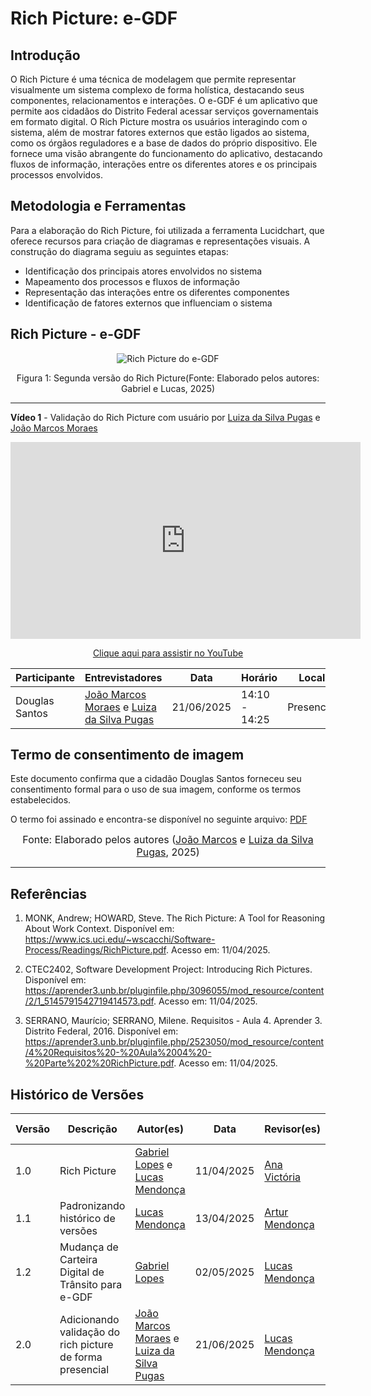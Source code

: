 # Rich Picture: e-GDF

## Introdução

O Rich Picture é uma técnica de modelagem que permite representar visualmente um sistema complexo de forma holística, destacando seus componentes, relacionamentos e interações. O e-GDF é um aplicativo que permite aos cidadãos do Distrito Federal acessar serviços governamentais em formato digital. O Rich Picture mostra os usuários interagindo com o sistema, além de mostrar fatores externos que estão ligados ao sistema, como os órgãos reguladores e a base de dados do próprio dispositivo. Ele fornece uma visão abrangente do funcionamento do aplicativo, destacando fluxos de informação, interações entre os diferentes atores e os principais processos envolvidos.

## Metodologia e Ferramentas

Para a elaboração do Rich Picture, foi utilizada a ferramenta Lucidchart, que oferece recursos para criação de diagramas e representações visuais. A construção do diagrama seguiu as seguintes etapas:
- Identificação dos principais atores envolvidos no sistema
- Mapeamento dos processos e fluxos de informação
- Representação das interações entre os diferentes componentes
- Identificação de fatores externos que influenciam o sistema

## Rich Picture - e-GDF

<div align="center">
  <img src="https://raw.githubusercontent.com/Requisitos-de-Software/2025.1-e-GDF/refs/heads/main/docs/assets/pre-rastreabilidade/rich_picture.png" alt="Rich Picture do e-GDF" style="max-width:100%; height:auto;"/>
  <p>Figura 1: Segunda versão do Rich Picture(Fonte: Elaborado pelos autores: Gabriel e Lucas, 2025)</p>
</div>

---

**Vídeo 1** - Validação do Rich Picture com usuário por [Luiza da Silva Pugas](https://github.com/Luizaxx) e [João Marcos Moraes](https://github.com/JJOAOMARCOSS)

<p style="text-align: center"><iframe width="560" height="315" src="https://youtube.com/embed/-uU2mpbjsH4?si=7mBc9zx7W1c4VgPk" title="YouTube video player" frameborder="0" allow="accelerometer; autoplay; clipboard-write; encrypted-media; gyroscope; picture-in-picture; web-share" allowfullscreen></iframe></p>

<p style="text-align: center"><a href="https://youtu.be/-uU2mpbjsH4?si=7mBc9zx7W1c4VgPk" target="_blank">Clique aqui para assistir no YouTube</a></p>

| Participante   | Entrevistadores                                                                                              | Data       | Horário       | Local       |
| -------------- | ---------------------------------------------------------------------------------------------------------- | ---------- | ------------- | ----------- |
| Douglas Santos | [João Marcos Moraes](https://github.com/JJOAOMARCOSS) e [Luiza da Silva Pugas](https://github.com/Luizaxx) | 21/06/2025 | 14:10 - 14:25 | Presencial |

## Termo de consentimento de imagem 
Este documento confirma que a cidadão Douglas Santos forneceu seu consentimento formal para o uso de sua imagem, conforme os termos estabelecidos.

O termo foi assinado e encontra-se disponível no seguinte arquivo: [PDF](docs/assets/termo-img/Termo-Rich.pdf)

<font size="3"><p style="text-align: center"> Fonte: Elaborado pelos autores ([João Marcos](https://github.com/JJOAOMARCOSS)  e [Luiza da Silva Pugas](https://github.com/Luizaxx), 2025)</p></font>

---

## Referências

1. MONK, Andrew; HOWARD, Steve. The Rich Picture: A Tool for Reasoning About Work Context. Disponível em: <https://www.ics.uci.edu/~wscacchi/Software-Process/Readings/RichPicture.pdf>. Acesso em: 11/04/2025.

2. CTEC2402, Software Development Project: Introducing Rich Pictures. Disponível em: <https://aprender3.unb.br/pluginfile.php/3096055/mod_resource/content/2/1_5145791542719414573.pdf>. Acesso em: 11/04/2025.

3. SERRANO, Maurício; SERRANO, Milene. Requisitos - Aula 4. Aprender 3. Distrito Federal, 2016. Disponível em: <https://aprender3.unb.br/pluginfile.php/2523050/mod_resource/content/4%20Requisitos%20-%20Aula%2004%20-%20Parte%202%20RichPicture.pdf>. Acesso em: 11/04/2025.

## Histórico de Versões

| Versão | Descrição | Autor(es) | Data | Revisor(es) | Data da Revisão |
| ------ | --------- | --------- | ---- | ----------- | --------------- |
| 1.0 | Rich Picture | [Gabriel Lopes](https://github.com/BrzGab) e [Lucas Mendonça](https://github.com/lucasarruda9) | 11/04/2025 | [Ana Victória](https://github.com/navicg) | 11/04/2025 |
| 1.1 | Padronizando histórico de versões | [Lucas Mendonça](https://github.com/lucasarruda9) | 13/04/2025 | [Artur Mendonça](https://github.com/ArtyMend07) | 13/04/2025 |
| 1.2 | Mudança de Carteira Digital de Trânsito para e-GDF | [Gabriel Lopes](https://github.com/BrzGab) | 02/05/2025 | [Lucas Mendonça](https://github.com/lucasarruda9) | 02/05/2025 |
| 2.0 | Adicionando validação do rich picture de forma presencial | [João Marcos Moraes](https://github.com/JJOAOMARCOSS) e [Luiza da Silva Pugas](https://github.com/Luizaxx) | 21/06/2025 | [Lucas Mendonça](https://github.com/lucasarruda9) | 02/05/2025 |